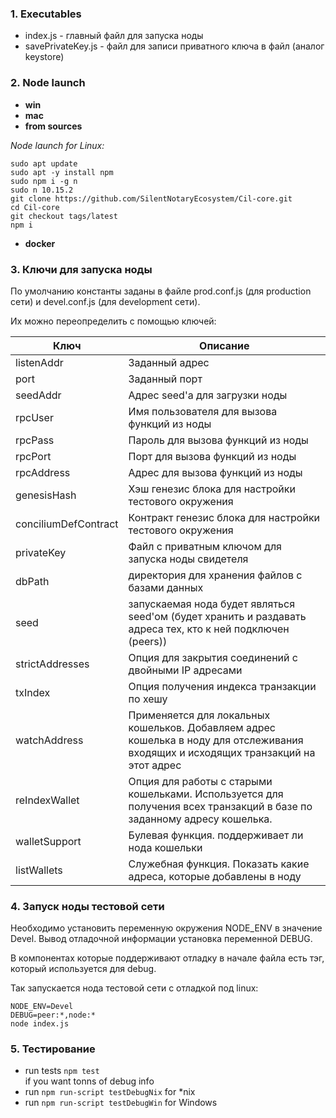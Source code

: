 ### 1. Executables
- index.js - главный файл для запуска ноды
- savePrivateKey.js - файл для записи приватного ключа в файл (аналог keystore)

### 2. Node launch
- **win**
- **mac**
- **from sources**

*Node launch for Linux:*
```
sudo apt update
sudo apt -y install npm
sudo npm i -g n
sudo n 10.15.2
git clone https://github.com/SilentNotaryEcosystem/Cil-core.git
cd Cil-core
git checkout tags/latest
npm i
```
- **docker**
### 3. Ключи для запуска ноды

По умолчанию константы заданы в файле prod.conf.js (для production сети) и devel.conf.js (для development сети). 

Их можно переопределить с помощью ключей:

|Ключ|Описание|
|---|---|
|listenAddr|Заданный адрес|
|port|Заданный порт|
|seedAddr|Адрес seed'а для загрузки ноды|
|rpcUser|Имя пользователя для вызова функций из ноды|
|rpcPass|Пароль для вызова функций из ноды|
|rpcPort|Порт для вызова функций из ноды|
|rpcAddress|Адрес для вызова функций из ноды|
|genesisHash|Хэш генезис блока для настройки тестового окружения|
|conciliumDefContract|Контракт генезис блока для настройки тестового окружения|
|privateKey|Файл с приватным ключом для запуска ноды свидетеля|
|dbPath|директория для хранения файлов с базами данных|есть в конфиге
|seed|запускаемая нода будет являться seed'ом (будет хранить и раздавать адреса тех, кто к ней подключен (peers))|
|strictAddresses|Опция для закрытия соединений с двойными IP адресами|
|txIndex|Опция получения индекса транзакции по хешу|
|watchAddress|Применяется для локальных кошельков. Добавляем адрес кошелька в ноду для отслеживания входящих и исходящих транзакций на этот адрес|
|reIndexWallet|Опция для работы с старыми кошельками. Используется для получения всех транзакций в базе по заданному адресу кошелька.|
|walletSupport|Булевая функция. поддерживает ли нода кошельки|
|listWallets|Служебная функция. Показать какие адреса, которые добавлены в ноду|

### 4. Запуск ноды тестовой сети

Необходимо установить переменную окружения NODE_ENV в значение Devel.
Вывод отладочной информации установка переменной DEBUG. 

В компонентах которые поддерживают отладку в начале файла есть тэг, который используется для debug.

Так запускается нода тестовой сети с отладкой под linux:
```
NODE_ENV=Devel 
DEBUG=peer:*,node:* 
node index.js
```

### 5. Тестирование

* run tests ```npm test``` <br> 
if you want tonns of debug info
* run ```npm run-script testDebugNix``` for *nix
* run ```npm run-script testDebugWin``` for Windows
